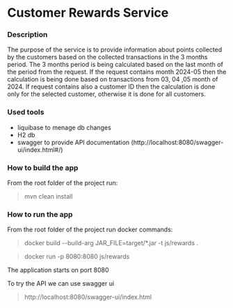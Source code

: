 # Customer Rewards Service

### Description
The purpose of the service is to provide information about points collected by the customers based on the collected
transactions in the 3 months period. The 3 months period is being calculated based on the last month of the period
from the request. If the request contains month 2024-05 then the calculation is being done based on transactions from
03, 04 ,05 month of 2024.
If request contains also a customer ID then the calculation is done only for the selected customer, otherwise it is done
for all customers.

### Used tools
* liquibase to menage db changes
* H2 db
* swagger to provide API documentation (http://localhost:8080/swagger-ui/index.html#/)

### How to build the app
From the root folder of the project run:
> mvn clean install

### How to run the app
From the root folder of the project run docker commands:
> docker build --build-arg JAR_FILE=target/*.jar -t js/rewards .

> docker run -p 8080:8080 js/rewards

The application starts on port 8080

To try the API we can use swagger ui
> http://localhost:8080/swagger-ui/index.html